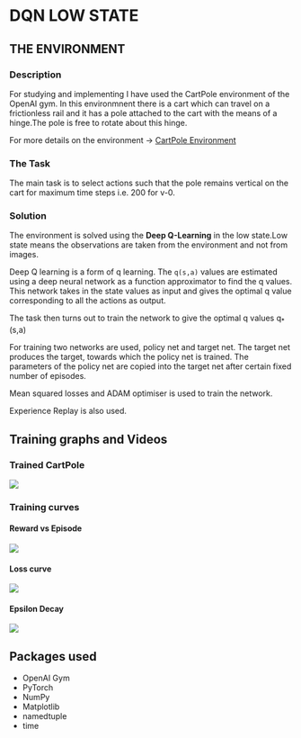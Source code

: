 # DQN LOW STATE

## THE ENVIRONMENT

### Description

For studying and implementing I have used the CartPole environment of the OpenAI gym. In this environmnent there is a cart which can travel on a frictionless rail and it has a pole attached to the cart with the means of a hinge.The pole is free to rotate about this hinge.

For more details on the environment -> [CartPole Environment](https://github.com/openai/gym/wiki/CartPole-v0)

### The Task

The main task is to select actions such that the pole remains vertical on the cart for maximum time steps i.e. 200 for v-0.

### Solution

The environment is solved using the **Deep Q-Learning** in the low state.Low state means the observations are taken from the environment and not from images.

Deep Q learning is a form of q learning. The `q(s,a)` values are estimated using a deep neural network as a function approximator to find the q values. This network takes in the state values as input and gives the optimal q value corresponding to all the actions as output.

The task then turns out to train the network to give the optimal q values  q<sub>*</sub>(s,a) 

For training two networks are used, policy net and target net. The target net produces the target, towards which the policy net is trained. The parameters of the policy net are copied into the target net after certain fixed number of episodes.

Mean squared losses and ADAM optimiser is used to train the network.

Experience Replay is also used.



## Training graphs and Videos

### Trained CartPole

![](https://i.imgur.com/FMBR42W.gif)

### Training curves

#### Reward vs Episode
![](https://i.imgur.com/QZflkt0.png)

#### Loss curve
![](https://i.imgur.com/uPLsonL.png)

#### Epsilon Decay
![](https://i.imgur.com/CJKwKhG.png)

## Packages used

* OpenAI Gym
* PyTorch
* NumPy
* Matplotlib
* namedtuple 
* time
